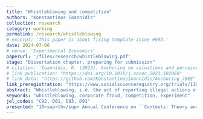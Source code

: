 ```yaml
---
title: "Whistleblowing and competition"
authors: "Konstantinos Ioannidis"
collection: research
category: working
permalink: /research/whistleblowing
# excerpt: 'This paper is about fixing template issue #693.'
date: 2024-07-06
# venue: 'Experimental Economics'
paperurl: '/files/research/whistleblowing.pdf'
stage: "Dissertation chapter, preparing for submission"
# citation: 'Ioannidis, K. (2023). Anchoring on valuations and perceived informativeness. <i>Journal of Behavioral and Experimental Economics</i>. 106(102060).'
# link_publication: "https://doi.org/10.1016/j.socec.2023.102060"
# link_data: "https://github.com/KonstantinosIoannidis/Anchoring_JBEE"
link_preregistration: "https://www.socialscienceregistry.org/trials/11051"
abstract: "Whistleblowing, i.e. the act of reporting illegal actions of an organisation by an employee, is an important tool to uncover corporate fraud. Previous experimental literature studied firms independently of each other. We hypothesise that competition between firms for market revenue may decrease whistleblowing. In an experiment, we use treatments with and without competition and find an insignificant reduction of whistleblowing under competition. We also investigate rationalisations used by participants to justify not blowing the whistle. We find that denial of responsibility plays an important role, and is slightly more strongly used under competition."
keywords: "whistleblowing, corporate fraud, competition, experiment"
jel_codes: "C92, D01, D83, D91"
presented: "10<sup>th</sup> Annual Conference on ``Contests: Theory and Evidence'' (Reading, 2024), 3<sup>rd</sup> BUE-EBEL International Conference in Behavioural and Experimental Economics (Cairo, 2023), Economic Science Association World Meeting (Lyon, 2023)"
---
```


